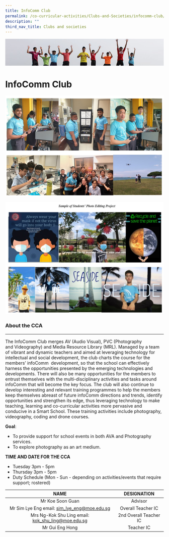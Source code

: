 ```yaml
---
title: InfoComm Club
permalink: /co-curricular-activities/Clubs-and-Societies/infocomm-club/
description: ""
third_nav_title: Clubs and societies
---
```

![](/images/Banner.jpg)

InfoComm Club
=============

![](/images/IC1.jpeg)

![](/images/IC2.jpeg)

### About the CCA
-------------

The InfoComm Club merges AV (Audio Visual), PVC (Photography and Videography) and Media Resource Library (MRL). Managed by a team of vibrant and dynamic teachers and aimed at leveraging technology for intellectual and social development, the club charts the course for the members’ infoComm  development, so that the school can effectively harness the opportunities presented by the emerging technologies and developments. There will also be many opportunities for the members to entrust themselves with the multi-disciplinary activities and tasks around infoComm that will become the key focus. The club will also continue to develop interesting and relevant training programmes to help the members keep themselves abreast of future infoComm directions and trends, identify opportunities and strengthen its edge, thus leveraging technology to make teaching, learning and co-curricular activities more pervasive and conducive in a Smart School. These training activities include photography, videography, coding and drone courses.  
  

**Goal**:   

*   To provide support for school events in both AVA and Photography services. 
*   To explore photography as an art medium.

**TIME AND DATE FOR THE CCA**

*   Tuesday 3pm - 5pm
*   Thursday 3pm - 5pm
*   Duty Schedule (Mon - Sun - depending on activities/events that require support; rostered)


|                      **NAME**                      |     **DESIGNATION**    |
|:--------------------------------------------------:|:----------------------:|
| Mr Koe Soon Guan                                   |         Advisor        |
| Mr Sim Lye Eng email: sim_lye_eng@moe.edu.sg       |   Overall Teacher IC   |
| Mrs Ng-Kok Shu Ling email: kok_shu_ling@moe.edu.sg | 2nd Overall Teacher IC |
| Mr Gui Eng Hong                                    |       Teacher IC       |


